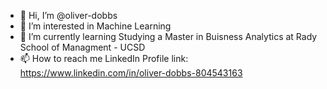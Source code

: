 - 👋 Hi, I’m @oliver-dobbs
- 👀 I’m interested in Machine Learning
- 🌱 I’m currently learning Studying a Master in Buisness Analytics at Rady School of Managment - UCSD
- 📫 How to reach me LinkedIn Profile link: https://www.linkedin.com/in/oliver-dobbs-804543163

<!---
oliver-dobbs/oliver-dobbs is a ✨ special ✨ repository because its `README.md` (this file) appears on your GitHub profile.
You can click the Preview link to take a look at your changes.
--->
